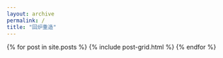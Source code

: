```yaml
---
layout: archive
permalink: /
title: "回炉重造"
---
```


<div class="tiles">
{% for post in site.posts %}
	{% include post-grid.html %}
{% endfor %}
</div><!-- /.tiles -->
